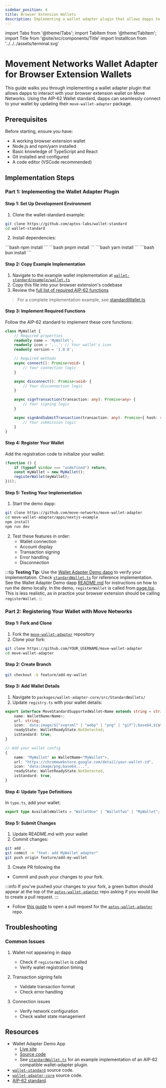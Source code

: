 ```yaml
---
sidebar_position: 4
title: Browser Extension Wallets
description: Implementing a wallet adapter plugin that allows dapps to interact with your browser extension wallet
---
```


import Tabs from '@theme/Tabs';
import TabItem from '@theme/TabItem';
import Title from '@site/src/components/Title'
import InstallIcon from '../../../assets/terminal.svg'

# Movement Networks Wallet Adapter for Browser Extension Wallets

This guide walks you through implementing a wallet adapter plugin that allows dapps to interact with your browser extension wallet on Move Networks.
Using the AIP-62 Wallet standard, dapps can seamlessly connect to your wallet by updating their `move-wallet-adapter` package.

## Prerequisites
Before starting, ensure you have:
- A working browser extension wallet
- Node.js and npm/yarn installed
- Basic knowledge of TypeScript and React
- Git installed and configured
- A code editor (VSCode recommended)

## Implementation Steps

### Part 1: Implementing the Wallet Adapter Plugin

#### Step 1: Set Up Development Environment
1. Clone the wallet-standard example:
```bash
git clone https://github.com/aptos-labs/wallet-standard
cd wallet-standard
```

2. Install dependencies:
<Tabs groupId="package-management">
  <TabItem value="npm" label="npm" default>
    <Title icon={<InstallIcon />} textSize="2xl">Install Dependencies</Title>
    ```bash
    npm install
    ```
  </TabItem>
  <TabItem value="pnpm" label="pnpm">
    <Title icon={<InstallIcon />} textSize="2xl">Install Dependencies</Title>
    ```bash
    pnpm install
    ```
  </TabItem>
  <TabItem value="yarn" label="yarn">
    <Title icon={<InstallIcon />} textSize="2xl">Install Dependencies</Title>
    ```bash
    yarn install
    ```
  </TabItem>
  <TabItem value="bun" label="bun">
    <Title icon={<InstallIcon />} textSize="2xl">Install Dependencies</Title>
    ```bash
    bun install
    ```
  </TabItem>
</Tabs>

#### Step 2: Copy Example Implementation
1. Navigate to the example wallet implementation at [`wallet-standard/example/wallet.ts`](https://github.com/aptos-labs/wallet-standard/blob/main/example/wallet.ts)
2. Copy this file into your browser extension's codebase
3. Review the [full list of required AIP-62 functions](https://github.com/aptos-labs/wallet-standard/blob/38defe159b8641ff1763c4db61827c78ab448dab/src/detect.ts#L16)
> For a complete implementation example, see [standardWallet.ts](https://github.com/aptos-labs/aptos-wallet-adapter/blob/main/apps/nextjs-example/src/utils/standardWallet.ts)

#### Step 3: Implement Required Functions
Follow the AIP-62 standard to implement these core functions:

```typescript title="WalletStandard.ts"
class MyWallet {
    // Required properties
    readonly name = 'MyWallet';
    readonly icon = '...'; // Your wallet's icon
    readonly version = '1.0.0';

    // Required methods
    async connect(): Promise<void> {
        // Your connection logic
    }

    async disconnect(): Promise<void> {
        // Your disconnection logic
    }

    async signTransaction(transaction: any): Promise<any> {
        // Your signing logic
    }

    async signAndSubmitTransaction(transaction: any): Promise<{ hash: string }> {
        // Your submission logic
    }
}
```

#### Step 4: Register Your Wallet
Add the registration code to initialize your wallet:

```typescript
(function () {
    if (typeof window === "undefined") return;
    const myWallet = new MyWallet();
    registerWallet(myWallet);
})();
```

#### Step 5: Testing Your Implementation
1. Start the demo dapp:
```bash
git clone https://github.com/move-networks/move-wallet-adapter
cd move-wallet-adapter/apps/nextjs-example
npm install
npm run dev
```

2. Test these features in order:
   - Wallet connection
   - Account display
   - Transaction signing
   - Error handling
   - Disconnection

:::tip
**Testing Tip**: Use the [Wallet Adapter Demo dapp](https://github.com/aptos-labs/aptos-wallet-adapter/tree/main/apps/nextjs-example) to verify your implementation. Check [`standardWallet.ts`](https://github.com/aptos-labs/aptos-wallet-adapter/blob/main/apps/nextjs-example/src/utils/standardWallet.ts) for reference implementation.
See the Wallet Adapter Demo dapp [README.md](https://github.com/aptos-labs/aptos-wallet-adapter/tree/main/apps/nextjs-example) for instructions on how to run the demo locally.
In the demo, `registerWallet` is called from [page.tsx](https://github.com/aptos-labs/aptos-wallet-adapter/blob/main/apps/nextjs-example/src/app/page.tsx). This is less realistic, as in practice your browser extension should be calling `registerWallet`.
:::

### Part 2: Registering Your Wallet with Move Networks

#### Step 1: Fork and Clone
1. Fork the [`move-wallet-adapter`](https://github.com/move-networks/move-wallet-adapter) repository
2. Clone your fork:
```bash
git clone https://github.com/YOUR_USERNAME/move-wallet-adapter
cd move-wallet-adapter
```

#### Step 2: Create Branch
```bash
git checkout -b feature/add-my-wallet
```

#### Step 3: Add Wallet Details
1. Navigate to `packages/wallet-adapter-core/src/StandardWallets/`
2. Update `registry.ts` with your wallet details:

```typescript
export interface MoveStandardSupportedWallet<Name extends string = string> {
    name: WalletName<Name>;
    url: string;
    icon: `data:image/${"svg+xml" | "webp" | "png" | "gif"};base64,${string}`;
    readyState: WalletReadyState.NotDetected;
    isStandard: true;
}

// Add your wallet config
{
    name: "MyWallet" as WalletName<"MyWallet">,
    url: "https://chromewebstore.google.com/detail/your-wallet-id",
    icon: "data:image/png;base64,...",
    readyState: WalletReadyState.NotDetected,
    isStandard: true,
}
```

#### Step 4: Update Type Definitions
In `type.ts`, add your wallet:
```typescript
export type AvailableWallets = "WalletOne" | "WalletTwo" | "MyWallet";
```

#### Step 5: Submit Changes
1. Update README.md with your wallet
2. Commit changes:
```bash
git add .
git commit -m "feat: add MyWallet adapter"
git push origin feature/add-my-wallet
```
3. Create PR following the
- Commit and push your changes to your fork.

:::info
If you’ve pushed your changes to your fork, a green button should appear at the top of the [`aptos-wallet-adapter`](https://github.com/aptos-labs/aptos-wallet-adapter) repo asking if you would like to create a pull request.
:::

- Follow [this guide](https://github.com/aptos-labs/aptos-wallet-adapter/blob/main/CONTRIBUTING.md#creating-a-pull-request) to open a pull request for the [`aptos-wallet-adapter`](https://github.com/aptos-labs/aptos-wallet-adapter) repo.

## Troubleshooting

### Common Issues
1. Wallet not appearing in dapp
   - Check if `registerWallet` is called
   - Verify wallet registration timing

2. Transaction signing fails
   - Validate transaction format
   - Check error handling

3. Connection issues
   - Verify network configuration
   - Check wallet state management

## Resources

- Wallet Adapter Demo App
    - [Live site](https://aptos-labs.github.io/aptos-wallet-adapter)
    - [Source code](https://github.com/aptos-labs/aptos-wallet-adapter/tree/main/apps/nextjs-example)
    - See [`standardWallet.ts`](https://github.com/aptos-labs/aptos-wallet-adapter/blob/main/apps/nextjs-example/src/utils/standardWallet.ts) for an example implementation of an AIP-62 compatible wallet-adapter plugin.
- [`wallet-standard`](https://github.com/aptos-labs/wallet-standard) source code.
- [`wallet-adapter-core`](https://github.com/aptos-labs/aptos-wallet-adapter/tree/main/packages/wallet-adapter-core) source code.
- [AIP-62 standard](https://github.com/aptos-foundation/AIPs/blob/main/aips/aip-62.md).

